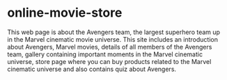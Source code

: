 # online-movie-store
This web page is about the Avengers team, the largest superhero team up in the Marvel cinematic movie universe.
This site includes an introduction about Avengers, Marvel movies, details of all members of the Avengers team, gallery containing important moments in the Marvel cinematic universe, store page where you can buy products related to the Marvel cinematic universe and also contains quiz about Avengers.

